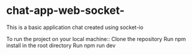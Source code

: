 # chat-app-web-socket-

This is a basic application chat created using socket-io

To run the project on your local machine::
  Clone the repository
  Run npm install in the root directory
  Run npm run dev
